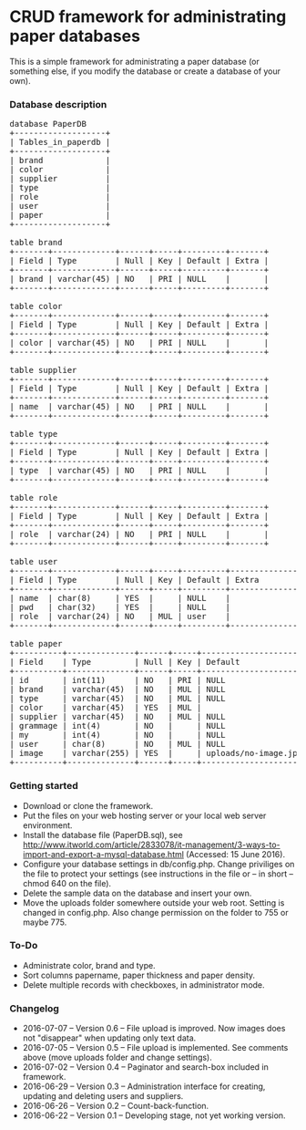 # CRUD framework for administrating paper databases
This is a simple framework for administrating a paper database (or something else, if you modify the database or create a database of your own).

### Database description
<pre>
database PaperDB
+-------------------+
| Tables_in_paperdb |
+-------------------+
| brand             |
| color             |
| supplier          |
| type              |
| role              |
| user              |
| paper             |
+-------------------+

table brand
+-------+-------------+------+-----+---------+-------+
| Field | Type        | Null | Key | Default | Extra |
+-------+-------------+------+-----+---------+-------+
| brand | varchar(45) | NO   | PRI | NULL    |       |
+-------+-------------+------+-----+---------+-------+

table color
+-------+-------------+------+-----+---------+-------+
| Field | Type        | Null | Key | Default | Extra |
+-------+-------------+------+-----+---------+-------+
| color | varchar(45) | NO   | PRI | NULL    |       |
+-------+-------------+------+-----+---------+-------+

table supplier
+-------+-------------+------+-----+---------+-------+
| Field | Type        | Null | Key | Default | Extra |
+-------+-------------+------+-----+---------+-------+
| name  | varchar(45) | NO   | PRI | NULL    |       |
+-------+-------------+------+-----+---------+-------+

table type
+-------+-------------+------+-----+---------+-------+
| Field | Type        | Null | Key | Default | Extra |
+-------+-------------+------+-----+---------+-------+
| type  | varchar(45) | NO   | PRI | NULL    |       |
+-------+-------------+------+-----+---------+-------+

table role
+-------+-------------+------+-----+---------+-------+
| Field | Type        | Null | Key | Default | Extra |
+-------+-------------+------+-----+---------+-------+
| role  | varchar(24) | NO   | PRI | NULL    |       |
+-------+-------------+------+-----+---------+-------+

table user
+-------+-------------+------+-----+---------+----------------+
| Field | Type        | Null | Key | Default | Extra          |
+-------+-------------+------+-----+---------+----------------+
| name  | char(8)     | YES  |     | NULL    |                |
| pwd   | char(32)    | YES  |     | NULL    |                |
| role  | varchar(24) | NO   | MUL | user    |                |
+-------+-------------+------+-----+---------+----------------+

table paper
+----------+--------------+------+-----+----------------------+----------------+
| Field    | Type         | Null | Key | Default              | Extra          |
+----------+--------------+------+-----+----------------------+----------------+
| id       | int(11)      | NO   | PRI | NULL                 | auto_increment |
| brand    | varchar(45)  | NO   | MUL | NULL                 |                |
| type     | varchar(45)  | NO   | MUL | NULL                 |                |
| color    | varchar(45)  | YES  | MUL |                      |                |
| supplier | varchar(45)  | NO   | MUL | NULL                 |                |
| grammage | int(4)       | NO   |     | NULL                 |                |
| my       | int(4)       | NO   |     | NULL                 |                |
| user     | char(8)      | NO   | MUL | NULL                 |                |
| image    | varchar(255) | YES  |     | uploads/no-image.jpg |                |
+----------+--------------+------+-----+----------------------+----------------+
</pre>


### Getting started
- Download or clone the framework. 
- Put the files on your web hosting server or your local web server environment.
- Install the database file (PaperDB.sql), see http://www.itworld.com/article/2833078/it-management/3-ways-to-import-and-export-a-mysql-database.html (Accessed: 15 June 2016).
- Configure your database settings in db/config.php. Change priviliges on the file to protect your settings (see instructions in the file or – in short – chmod 640 on the file).
- Delete the sample data on the database and insert your own.
- Move the uploads folder somewhere outside your web root. Setting is changed in config.php. Also change permission on the folder to 755 or maybe 775.

### To-Do
- Administrate color, brand and type.
- Sort columns papername, paper thickness and paper density.
- Delete multiple records with checkboxes, in administrator mode.

### Changelog
- 2016-07-07 – Version 0.6 – File upload is improved. Now images does not "disappear" when updating only text data.
- 2016-07-05 – Version 0.5 – File upload is implemented. See comments above (move uploads folder and change settings).  
- 2016-07-02 – Version 0.4 – Paginator and search-box included in framework.
- 2016-06-29 – Version 0.3 – Administration interface for creating, updating and deleting users and suppliers.
- 2016-06-26 – Version 0.2 – Count-back-function.
- 2016-06-22 – Version 0.1 – Developing stage, not yet working version.